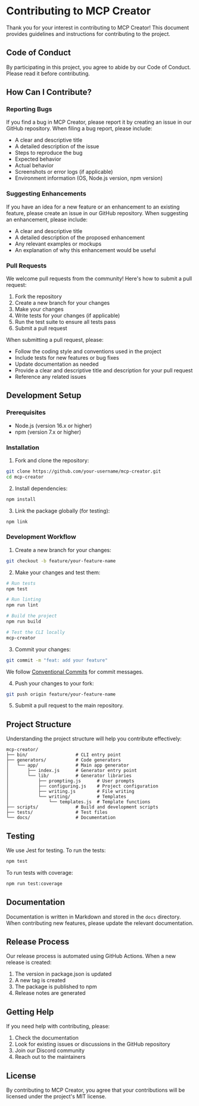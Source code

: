 # Contributing to MCP Creator

Thank you for your interest in contributing to MCP Creator! This document provides guidelines and instructions for contributing to the project.

## Code of Conduct

By participating in this project, you agree to abide by our Code of Conduct. Please read it before contributing.

## How Can I Contribute?

### Reporting Bugs

If you find a bug in MCP Creator, please report it by creating an issue in our GitHub repository. When filing a bug report, please include:

- A clear and descriptive title
- A detailed description of the issue
- Steps to reproduce the bug
- Expected behavior
- Actual behavior
- Screenshots or error logs (if applicable)
- Environment information (OS, Node.js version, npm version)

### Suggesting Enhancements

If you have an idea for a new feature or an enhancement to an existing feature, please create an issue in our GitHub repository. When suggesting an enhancement, please include:

- A clear and descriptive title
- A detailed description of the proposed enhancement
- Any relevant examples or mockups
- An explanation of why this enhancement would be useful

### Pull Requests

We welcome pull requests from the community! Here's how to submit a pull request:

1. Fork the repository
2. Create a new branch for your changes
3. Make your changes
4. Write tests for your changes (if applicable)
5. Run the test suite to ensure all tests pass
6. Submit a pull request

When submitting a pull request, please:

- Follow the coding style and conventions used in the project
- Include tests for new features or bug fixes
- Update documentation as needed
- Provide a clear and descriptive title and description for your pull request
- Reference any related issues

## Development Setup

### Prerequisites

- Node.js (version 16.x or higher)
- npm (version 7.x or higher)

### Installation

1. Fork and clone the repository:

```bash
git clone https://github.com/your-username/mcp-creator.git
cd mcp-creator
```

2. Install dependencies:

```bash
npm install
```

3. Link the package globally (for testing):

```bash
npm link
```

### Development Workflow

1. Create a new branch for your changes:

```bash
git checkout -b feature/your-feature-name
```

2. Make your changes and test them:

```bash
# Run tests
npm test

# Run linting
npm run lint

# Build the project
npm run build

# Test the CLI locally
mcp-creator
```

3. Commit your changes:

```bash
git commit -m "feat: add your feature"
```

We follow [Conventional Commits](https://www.conventionalcommits.org/) for commit messages.

4. Push your changes to your fork:

```bash
git push origin feature/your-feature-name
```

5. Submit a pull request to the main repository.

## Project Structure

Understanding the project structure will help you contribute effectively:

```
mcp-creator/
├── bin/                  # CLI entry point
├── generators/           # Code generators
│   └── app/              # Main app generator
│       ├── index.js      # Generator entry point
│       └── lib/          # Generator libraries
│           ├── prompting.js      # User prompts
│           ├── configuring.js    # Project configuration
│           ├── writing.js        # File writing
│           └── writing/          # Templates
│               └── templates.js  # Template functions
├── scripts/              # Build and development scripts
├── tests/                # Test files
└── docs/                 # Documentation
```

## Testing

We use Jest for testing. To run the tests:

```bash
npm test
```

To run tests with coverage:

```bash
npm run test:coverage
```

## Documentation

Documentation is written in Markdown and stored in the `docs` directory. When contributing new features, please update the relevant documentation.

## Release Process

Our release process is automated using GitHub Actions. When a new release is created:

1. The version in package.json is updated
2. A new tag is created
3. The package is published to npm
4. Release notes are generated

## Getting Help

If you need help with contributing, please:

1. Check the documentation
2. Look for existing issues or discussions in the GitHub repository
3. Join our Discord community
4. Reach out to the maintainers

## License

By contributing to MCP Creator, you agree that your contributions will be licensed under the project's MIT license.